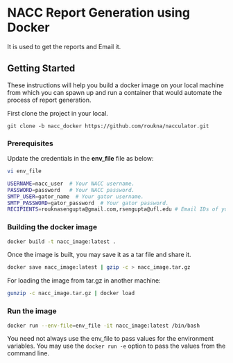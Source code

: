 
# NACC Report Generation using Docker

It is used to get the reports and Email it. 

## Getting Started

These instructions will help you build a docker image on your local machine from which you can spawn up and run a container that would automate the process of report generation.

First clone the project in your local.

```
git clone -b nacc_docker https://github.com/roukna/nacculator.git
```

### Prerequisites

Update the credentials in the **env_file** file as below:
```bash
vi env_file
```
```bash
USERNAME=nacc_user  # Your NACC username.
PASSWORD=password   # Your NACC password.
SMTP_USER=gator_name  # Your gator username.
SMTP_PASSWORD=gator_password  # Your gator password.
RECIPIENTS=rouknasengupta@gmail.com,rsengupta@ufl.edu # Email IDs of your recipients.
```

### Building the docker image

```bash
docker build -t nacc_image:latest .
```
Once the image is built, you may save it as a tar file and share it.

```bash
docker save nacc_image:latest | gzip -c > nacc_image.tar.gz
```
For loading the image from tar.gz in another machine:

```bash
gunzip -c nacc_image.tar.gz | docker load
```

### Run the image
```bash
docker run --env-file=env_file -it nacc_image:latest /bin/bash
```
You need not always use the env_file to pass values for the environment variables. You may use the ``docker run -e`` option to pass the values from the command line.
